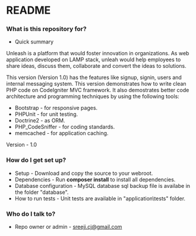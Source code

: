 # README #

### What is this repository for? ###

* Quick summary

Unleash is a platform that would foster innovation in organizations. As web application developed on LAMP stack, unleah would help employees to share ideas, discuss them, collaborate and convert the ideas to solutions.

This version (Version 1.0) has the features like signup, signin, users and internal messaging system. This version demonstrates how to write clean PHP code on CodeIgniter MVC framework. It also demostrates better code architecture and programming techniques by using the following tools:

* Bootstrap - for responsive pages.
* PHPUnit - for unit testing.
* Doctrine2 - as ORM.
* PHP_CodeSniffer - for coding standards. 
* memcached - for application caching.

Version - 1.0

### How do I get set up? ###

* Setup - Download and copy the source to your webroot.
* Dependencies - Run <b>composer install</b> to install all dependencies.
* Database configuration - MySQL database sql backup file is availabe in the folder "database". 
* How to run tests - Unit tests are available in "application\tests" folder.

### Who do I talk to? ###

* Repo owner or admin - sreeji.cj@gmail.com
